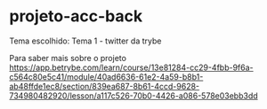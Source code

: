 # projeto-acc-back

Tema escolhido: Tema 1 - twitter da trybe

Para saber mais sobre o projeto
https://app.betrybe.com/learn/course/13e81284-cc29-4fbb-9f6a-c564c80e5c41/module/40ad6636-61e2-4a59-b8b1-ab48ffde1ec8/section/839ea687-8b61-4ccd-9628-734980482920/lesson/a117c526-70b0-4426-a086-578e03ebb3dd
